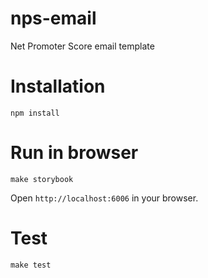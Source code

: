 # nps-email
Net Promoter Score email template

# Installation
```
npm install
```

# Run in browser
```
make storybook
```

Open `http://localhost:6006` in your browser.

# Test
```
make test
```
